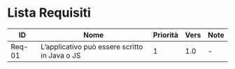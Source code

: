 # Lista Requisiti

|**ID**	|**Nome**			|**Priorità**|**Vers**|**Note**  |
|----|------------|--------|----|------|
|Req-01 |L’applicativo può essere scritto in Java o JS |1|1.0|-|

